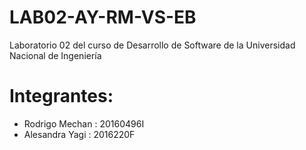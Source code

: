 # LAB02-AY-RM-VS-EB
Laboratorio 02 del curso de Desarrollo de Software de la Universidad Nacional de Ingeniería
# Integrantes:
  - Rodrigo Mechan : 20160496I
  - Alesandra Yagi : 2016220F
